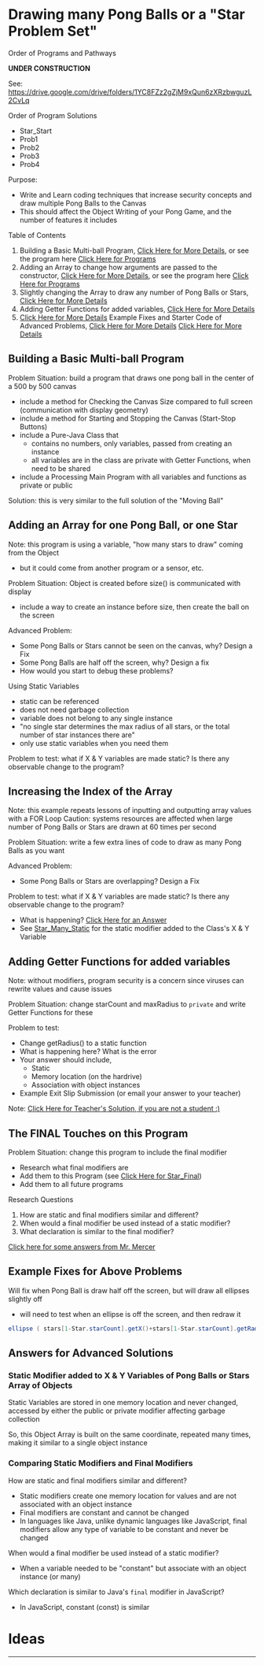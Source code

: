 # Drawing many Pong Balls or a "Star Problem Set"
Order of Programs and Pathways

**UNDER CONSTRUCTION**

See: https://drive.google.com/drive/folders/1YC8FZz2gZjM9xQun6zXRzbwguzL2CvLq

Order of Program Solutions
- Star_Start
- Prob1
- Prob2
- Prob3
- Prob4

Purpose:
- Write and Learn coding techniques that increase security concepts and draw multiple Pong Balls to the Canvas
- This should affect the Object Writing of your Pong Game, and the number of features it includes

Table of Contents
1. Building a Basic Multi-ball Program, <a href="https://github.com/MercersKitchen/CS30/tree/master/Objective%20Processing-Java/Many%20Ball#building-a-basic-multi-ball-program">Click Here for More Details</a>, or see the program here <a href="https://github.com/MercersKitchen/CS30/tree/master/Objective%20Processing-Java/Many%20Ball/BuildingBasicStar">Click Here for Programs</a>
2. Adding an Array to change how arguments are passed to the constructor, <a href="https://github.com/MercersKitchen/CS30/tree/master/Objective%20Processing-Java/Many%20Ball#adding-an-array">Click Here for More Details</a>, or see the program here <a href="https://github.com/MercersKitchen/CS30/tree/master/Objective%20Processing-Java/Many%20Ball/Star_Single">Click Here for Programs</a>
3. Slightly changing the Array to draw any number of Pong Balls or Stars, <a href="">Click Here for More Details</a>
4. Adding Getter Functions for added variables, <a href="">Click Here for More Details</a>
5. <a href="">Click Here for More Details</a>
Example Fixes and Starter Code of Advanced Problems, <a href="https://github.com/MercersKitchen/CS30/tree/master/Objective%20Processing-Java/Many%20Ball#example-fixes-for-above-problems">Click Here for More Details</a>
<a href="">Click Here for More Details</a>

## Building a Basic Multi-ball Program
Problem Situation: build a program that draws one pong ball in the center of a 500 by 500 canvas
- include a method for Checking the Canvas Size compared to full screen (communication with display geometry)
- include a method for Starting and Stopping the Canvas (Start-Stop Buttons)
- include a Pure-Java Class that
  - contains no numbers, only variables, passed from creating an instance
  - all variables are in the class are private with Getter Functions, when need to be shared
- include a Processing Main Program with all variables and functions as private or public

Solution: this is very similar to the full solution of the "Moving Ball"

## Adding an Array for one Pong Ball, or one Star
Note: this program is using a variable, "how many stars to draw" coming from the Object
- but it could come from another program or a sensor, etc.

Problem Situation: Object is created before size() is communicated with display
- include a way to create an instance before size, then create the ball on the screen

Advanced Problem:
- Some Pong Balls or Stars cannot be seen on the canvas, why? Design a Fix
- Some Pong Balls are half off the screen, why? Design a fix
- How would you start to debug these problems?

Using Static Variables
- static can be referenced
- does not need garbage collection
- variable does not belong to any single instance
- "no single star determines the max radius of all stars, or the total number of star instances there are"
- only use static variables when you need them

Problem to test: what if X & Y variables are made static? Is there any observable change to the program?

## Increasing the Index of the Array
Note: this example repeats lessons of inputting and outputting array values with a FOR Loop
Caution: systems resources are affected when large number of Pong Balls or Stars are drawn at 60 times per second

Problem Situation: write a few extra lines of code to draw as many Pong Balls as you want

Advanced Problem:
- Some Pong Balls or Stars are overlapping? Design a Fix

Problem to test: what if X & Y variables are made static? Is there any observable change to the program?
- What is happening? <a href="https://github.com/MercersKitchen/CS30/tree/master/Objective%20Processing-Java/Many%20Ball#static-modifier-added-to-x--y-variables-of-pong-balls-or-stars-array-of-objects">Click Here for an Answer</a>
- See <a href="https://github.com/MercersKitchen/CS30/tree/master/Objective%20Processing-Java/Many%20Ball/Star_Many_Static">Star_Many_Static</a> for the static modifier added to the Class's X & Y Variable

## Adding Getter Functions for added variables
Note: without modifiers, program security is a concern since viruses can rewrite values and cause issues

Problem Situation: change starCount and maxRadius to ```private``` and write Getter Functions for these

Problem to test:
- Change getRadius() to a static function
- What is happening here? What is the error
- Your answer should include,
  - Static
  - Memory location (on the hardrive)
  - Association with object instances
- Example Exit Slip Submission (or email your answer to your teacher)

Note: <a href="https://docs.google.com/document/d/1Wi2Ibn6fGYjEh5C3zY2YkI3WiY1z3b9CRNunNCZAr80/edit?usp=sharing">Click Here for Teacher's Solution, if you are not a student :)</a>

## The FINAL Touches on this Program
Problem Situation: change this program to include the final modifier
- Research what final modifiers are
- Add them to this Program (see <a href="https://github.com/MercersKitchen/CS30/tree/master/Objective%20Processing-Java/Many%20Ball/Star_Final">Click Here for Star_Final</a>)
- Add them to all future programs

Research Questions
1. How are static and final modifiers similar and different?
2. When would a final modifier be used instead of a static modifier?
3. What declaration is similar to the final modifier?

<a href="https://github.com/MercersKitchen/CS30/tree/master/Objective%20Processing-Java/Many%20Ball#comparing-static-modifiers-and-final-modifiers">Click here for some answers from Mr. Mercer</a>

## Example Fixes for Above Problems

Will fix when Pong Ball is draw half off the screen, but will draw all ellipses slightly off
- will need to test when an ellipse is off the screen, and then redraw it
```java
ellipse ( stars[1-Star.starCount].getX()+stars[1-Star.starCount].getRadius(), stars[1-Star.starCount].getY()-stars[1-Star.starCount].getRadius(), stars[1-Star.starCount].getRadius(), stars[1-Star.starCount].getRadius());
```

## Answers for Advanced Solutions

### Static Modifier added to X & Y Variables of Pong Balls or Stars Array of Objects
Static Variables are stored in one memory location and never changed, accessed by either the public or private modifier affecting garbage collection

So, this Object Array is built on the same coordinate, repeated many times, making it similar to a single object instance

### Comparing Static Modifiers and Final Modifiers

How are static and final modifiers similar and different?
- Static modifiers create one memory location for values and are not associated with an object instance
- Final modifiers are constant and cannot be changed
- In languages like Java, unlike dynamic languages like JavaScript, final modifiers allow any type of variable to be constant and never be changed

When would a final modifier be used instead of a static modifier?
- When a variable needed to be "constant" but associate with an object instance (or many)

Which declaration is similar to Java's ```final``` modifier in JavaScript?
- In JavaScript, constant (const) is similar

# Ideas


---
